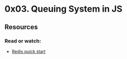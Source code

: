 # 0x03. Queuing System in JS

## Resources
### Read or watch:

- [Redis quick start](https://alx-intranet.hbtn.io/rltoken/8xeApIhnxgFZkgn54BiIeA)